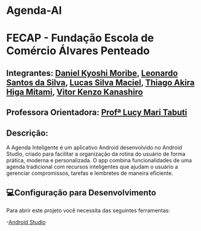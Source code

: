 # A g e n d a - A I 

# FECAP - Fundação Escola de Comércio Álvares Penteado
 
## Integrantes:  <a href="https://github.com/danmoribe">Daniel Kyoshi Moribe</a>, <a href="https://github.com/Leonardoss23">Leonardo Santos da Silva</a>, <a href="https://github.com/LucasSilvaMaciel">Lucas Silva Maciel</a>, <a href="https://github.com/ThiagoAkira0">Thiago Akira Higa Mitami</a>, <a href="https://github.com/vitorzoken">Vitor Kenzo Kanashiro</a>

## Professora Orientadora: <a href="https://www.linkedin.com/in/lucymari/?originalSubdomain=br">Profª Lucy Mari Tabuti</a>

## Descrição: 
A Agenda Inteligente é um aplicativo Android desenvolvido no Android Studio, criado para facilitar a organização da rotina do usuário de forma prática, moderna e personalizada. O app combina funcionalidades de uma agenda tradicional com recursos inteligentes que ajudam o usuário a gerenciar compromissos, tarefas e lembretes de maneira eficiente.

## 💻Configuração para Desenvolvimento

Para abrir este projeto você necessita das seguintes ferramentas:

-<a href="https://developer.android.com/studio?hl=pt-br">Android Studio</a><br>
